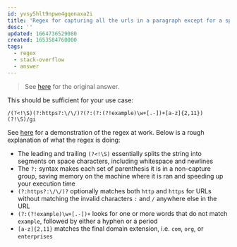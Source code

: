 ```yaml
---
id: yvsy5hlt9npwe4gqenaxa2i
title: 'Regex for capturing all the urls in a paragraph except for a specific domain'
desc: ''
updated: 1664736529080
created: 1653584760000
tags:
  - regex
  - stack-overflow
  - answer
---
```


> See [here](https://stackoverflow.com/a/72392318/6456163) for the original answer.

This should be sufficient for your use case:

```regex
/(?<!\S)(?:https?:\/\/)?(?:(?:(?!example)\w+[.-])+[a-z]{2,11})(?!\S)/gi
```

See [here](https://regex101.com/r/NdOxKt/1) for a demonstration of the regex at work. Below is a rough explanation of what the regex is doing:

- The leading and trailing `(?<!\S)` essentially splits the string into segments on space characters, including whitespace and newlines
- The `?:` syntax makes each set of parenthesis it is in a non-capture group, saving memory on the machine where it is ran and speeding up your execution time
- `(?:https?:\/\/)?` optionally matches both `http` and `https` for URLs without matching the invalid characters `:` and `/` anywhere else in the URL
- `(?:(?!example)\w+[.-])+` looks for one or more words that do not match `example`, followed by either a hyphen or a period
- `[a-z]{2,11}` matches the final domain extension, i.e. `com`, `org`, or `enterprises`
